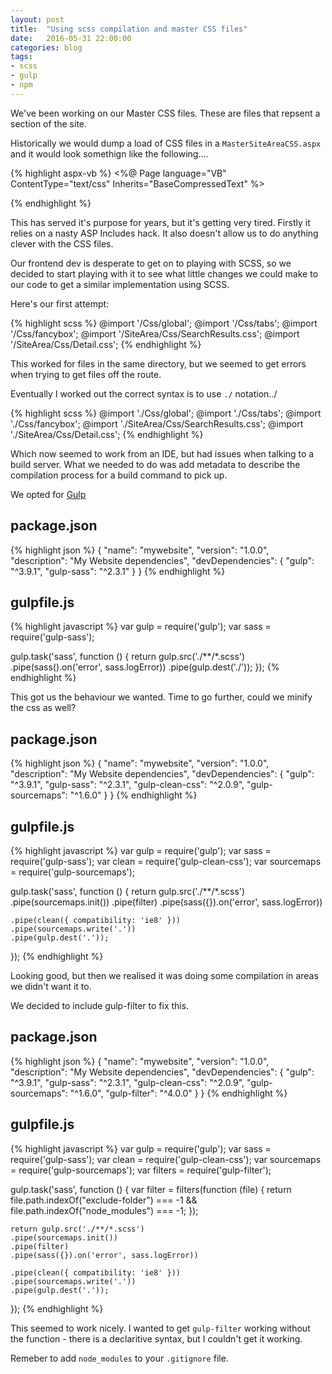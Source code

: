 ```yaml
---
layout: post
title:  "Using scss compilation and master CSS files"
date:   2016-05-31 22:00:00
categories: blog
tags: 
- scss
- gulp
- npm
---
```

We've been working on our Master CSS files. These are files that repsent a section of the site.

Historically we would dump a load of CSS files in a <code>MasterSiteAreaCSS.aspx</code> and it would look somethign like the following....

{% highlight aspx-vb %}
<%@ Page language="VB" ContentType="text/css" Inherits="BaseCompressedText"  %>
<!-- #Include virtual="~/Css/global.css" -->
<!-- #Include virtual="~/Css/tabs.css" -->
<!-- #Include virtual="~/Css/fancybox.css" -->
<!-- #Include virtual="~/SiteArea/Css/SearchResults.css" -->
<!-- #Include virtual="~/SiteArea/Css/Detail.css" -->
{% endhighlight %}

This has served it's purpose for years, but it's getting very tired. Firstly it relies on a nasty ASP Includes hack. It also doesn't allow us to do anything clever with the CSS files.

Our frontend dev is desperate to get on to playing with SCSS, so we decided to start playing with it to see what little changes we could make to our code to get a similar implementation using SCSS.

Here's our first attempt:

{% highlight scss %}
@import '/Css/global';
@import '/Css/tabs';
@import '/Css/fancybox';
@import '/SiteArea/Css/SearchResults.css';
@import '/SiteArea/Css/Detail.css';
{% endhighlight %}

This worked for files in the same directory, but we seemed to get errors when trying to get files off the route.

Eventually I worked out the correct syntax is to use <code>./</code> notation../

{% highlight scss %}
@import './Css/global';
@import './Css/tabs';
@import './Css/fancybox';
@import './SiteArea/Css/SearchResults.css';
@import './SiteArea/Css/Detail.css';
{% endhighlight %}

Which now seemed to work from an IDE, but had issues when talking to a build server. What we needed to do was add metadata to describe the compilation process for a build command to pick up.

We opted for <a href="http://gulpjs.com">Gulp</a>

## package.json
{% highlight json %}
{
    "name": "mywebsite",
    "version": "1.0.0",
    "description": "My Website dependencies",
    "devDependencies": {
        "gulp": "^3.9.1",
        "gulp-sass": "^2.3.1"
    }
} 
{% endhighlight %}

## gulpfile.js
{% highlight javascript %}
var gulp = require('gulp');
var sass = require('gulp-sass');

gulp.task('sass', function () {
  return gulp.src('./**/*.scss')
    .pipe(sass().on('error', sass.logError))
    .pipe(gulp.dest('./'));
});
{% endhighlight %}

This got us the behaviour we wanted. Time to go further, could we minify the css as well?

## package.json
{% highlight json %}
{
    "name": "mywebsite",
    "version": "1.0.0",
    "description": "My Website dependencies",
    "devDependencies": {
        "gulp": "^3.9.1",
        "gulp-sass": "^2.3.1",
        "gulp-clean-css": "^2.0.9",
        "gulp-sourcemaps": "^1.6.0"
    }
} 
{% endhighlight %}

## gulpfile.js
{% highlight javascript %}
var gulp = require('gulp');
var sass = require('gulp-sass');
var clean = require('gulp-clean-css');
var sourcemaps = require('gulp-sourcemaps');

gulp.task('sass', function () {
    return gulp.src('./**/*.scss')
    .pipe(sourcemaps.init())
    .pipe(filter)
    .pipe(sass({}).on('error', sass.logError))

    .pipe(clean({ compatibility: 'ie8' }))
    .pipe(sourcemaps.write('.'))
    .pipe(gulp.dest('.'));
});
{% endhighlight %}

Looking good, but then we realised it was doing some compilation in areas we didn't want it to.

We decided to include gulp-filter to fix this.

## package.json
{% highlight json %}
{
    "name": "mywebsite",
    "version": "1.0.0",
    "description": "My Website dependencies",
    "devDependencies": {
        "gulp": "^3.9.1",
        "gulp-sass": "^2.3.1",
        "gulp-clean-css": "^2.0.9",
        "gulp-sourcemaps": "^1.6.0",
        "gulp-filter": "^4.0.0"
    }
} 
{% endhighlight %}

## gulpfile.js
{% highlight javascript %}
var gulp = require('gulp');
var sass = require('gulp-sass');
var clean = require('gulp-clean-css');
var sourcemaps = require('gulp-sourcemaps');
var filters = require('gulp-filter');

gulp.task('sass', function () {
    var filter = filters(function (file) {
        return file.path.indexOf("exclude-folder") === -1 && file.path.indexOf("node_modules") === -1;
    });
    
    return gulp.src('./**/*.scss')
    .pipe(sourcemaps.init())
    .pipe(filter)
    .pipe(sass({}).on('error', sass.logError))

    .pipe(clean({ compatibility: 'ie8' }))
    .pipe(sourcemaps.write('.'))
    .pipe(gulp.dest('.'));
});
{% endhighlight %}

This seemed to work nicely. I wanted to get <code>gulp-filter</code> working without the function - there is a declaritive syntax, but I couldn't get it working.

Remeber to add <code>node_modules</code> to your <code>.gitignore</code> file.